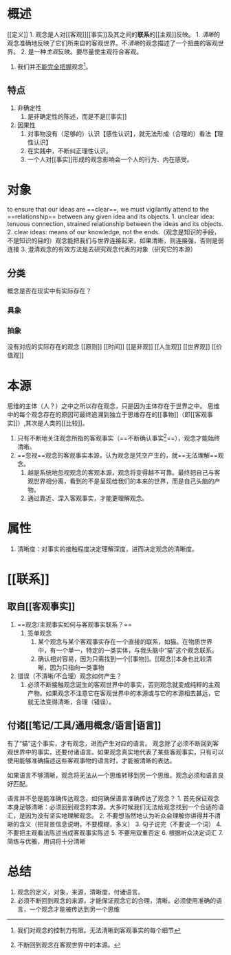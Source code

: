 # 概述
[[定义]] 
	1. 观念是人对[[客观]][[事实]]及其之间的**联系**的[[主观]]反映。
		1. *清晰*的观念准确地反映了它们所来自的客观世界。不*清晰*的观念描述了一个扭曲的客观世界。
		2. 是一种*主观*反映。要尽量使主观符合客观。
1. 我们并<u>不能完全把握</u>观念[^3]。
## 特点
1. 非确定性
	1. 是非确定性的陈述，而是不是[[事实]] 
2. 因果性
	1. 对事物没有（足够的）认识【感性认识】，就无法形成（合理的）看法【理性认识】
	2. 在实践中，不断纠正理性认识。
	3. 一个人对[[事实]]形成的观念影响会一个人的行为、内在感受。
# 对象
to ensure that our ideas are ==clear==, we must vigilantly attend to the ==relationship== between any given idea and its objects.
	1. unclear idea: tenuous connection, strained relationship between the ideas and its objects.
	2. clear ideas: means of our knowledge, not the ends.（观念是知识的手段，不是知识的目的）观念能把我们与世界连接起来，如果清晰，则连接强，否则是弱连接
	3. 澄清观念的有效方法是去研究观念代表的对象（研究它的本源）
## 分类
概念是否在现实中有实际存在？
### 具象

### 抽象
没有对应的实际存在的观念
[[原则]] 
[[时间]] 
[[是非观]] 
[[人生观]] 
[[世界观]] 
[[价值观]] 
# 本源
思维的主体（人？）之中之所以存在观念，只是因为主体存在于世界之中。
思维中的每个观念存在的原因可最终追溯到独立于思维存在的[[事物]]（即[[客观事实]]）,其次是人类的[[比较]]。
1. 只有不断地关注观念所指的客观事实（==不断确认事实[^4]==），观念才能始终清晰。
2. ==忽视==观念的客观事实本源，认为观念是凭空产生的，就==无法理解==观念。
	1. 越是系统地忽视观念的客观本源，观念将变得越不可靠。最终把自己与客观世界相分离，看到的不是呈现给我们的本来的世界，而是自己头脑的产物。
	2. 通过靠近、深入客观事实，才能更理解观念。

# 属性
1. 清晰度：对事实的接触程度决定理解深度，进而决定观念的清晰度。
# [[联系]] 
## 取自[[客观事实]] 
1. ==观念/主观事实如何与客观事实联系？==
	1. 签单观念
		1. 某个观念与某个客观事实存在一个直接的联系，如猫。在物质世界中，有一个单一，特定的一类实体，与我头脑中“猫”这个观念联系。
		2. 确认相对容易，因为只需找到一个[[事物]]。[[观念]]本身也比较清晰，因为只指向一类事物
2. 错误（不清晰/不合理）观念如何产生？
	1. 必须不断接触观念诞生的客观世界中的事实，否则观念就变成纯粹的主观产物。如果观念不注意它在客观世界中的本源或与它的本源相去甚远，它就无法变得清晰，合理（错误）。
## 付诸[[笔记/工具/通用概念/语言|语言]] 
有了“猫”这个事实，才有观念，进而产生对应的语言。
观念除了必须不断回到客观世界中的事实，还要付诸语言。如果观念真实地代表了某些客观事实，只有可以使用能够准确描述这些客观事物的语言时，才能被清晰的表达。

如果语言不够清晰，观念将无法从一个思维转移到另一个思维。观念必须和语言良好匹配。

语言并不总是能准确传达观念，如何确保语言准确传达了观念？
	1. 首先保证观念本身足够清晰：必须回到观念的本源。大多时候我们无法给观念找到一个合适的语汇，是因为没有坚实地理解观念。
	2. 不要想当然地认为听众会理解你讲得并不清晰的含义（把背景信息说明，不要模糊，多义）
	3. 句子说完（不要说一个词）
	4. 不要把主观看法陈述当成客观事实陈述
	5. 不要用双重否定
	6. 根据听众决定词汇
	7. 简练与优雅，用词将十分清晰


# 总结
1. 观念的定义，对象，来源，清晰度，付诸语言。
2. 必须不断回到观念的来源，才能保证观念它的合理，清晰。必须使用准确的语言，一个观念才能被传达到另一个思维

[^1]: 每个观念都源于对事实的描摹，但真实存在的事物却独立于观念之外。
[^2]: 如何检验观念是否正确反映了它和它的对象之间的关系？
[^3]: 我们对观念的控制力有限。无法清晰到客观事实的每个细节
[^4]: 不断回到观念在客观世界中的本源。